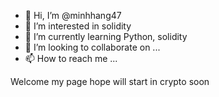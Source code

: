 - 👋 Hi, I’m @minhhang47
- 👀 I’m interested in solidity
- 🌱 I’m currently learning Python, solidity
- 💞️ I’m looking to collaborate on ...
- 📫 How to reach me ...

<!---
minhhang47/minhhang47 is a ✨ special ✨ repository because its `README.md` (this file) appears on your GitHub profile.
You can click the Preview link to take a look at your changes.
--->
Welcome my page
hope will start in crypto soon
